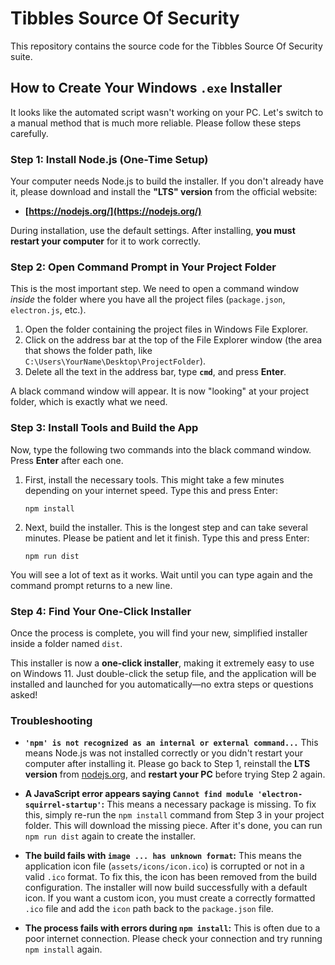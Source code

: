 # Tibbles Source Of Security

This repository contains the source code for the Tibbles Source Of Security suite.

## How to Create Your Windows `.exe` Installer

It looks like the automated script wasn't working on your PC. Let's switch to a manual method that is much more reliable. Please follow these steps carefully.

### Step 1: Install Node.js (One-Time Setup)

Your computer needs Node.js to build the installer. If you don't already have it, please download and install the **"LTS" version** from the official website:

- **[https://nodejs.org/](https://nodejs.org/)**

During installation, use the default settings. After installing, **you must restart your computer** for it to work correctly.

### Step 2: Open Command Prompt in Your Project Folder

This is the most important step. We need to open a command window *inside* the folder where you have all the project files (`package.json`, `electron.js`, etc.).

1.  Open the folder containing the project files in Windows File Explorer.
2.  Click on the address bar at the top of the File Explorer window (the area that shows the folder path, like `C:\Users\YourName\Desktop\ProjectFolder`).
3.  Delete all the text in the address bar, type **`cmd`**, and press **Enter**.

A black command window will appear. It is now "looking" at your project folder, which is exactly what we need.

### Step 3: Install Tools and Build the App

Now, type the following two commands into the black command window. Press **Enter** after each one.

1.  First, install the necessary tools. This might take a few minutes depending on your internet speed. Type this and press Enter:
    ```
    npm install
    ```

2.  Next, build the installer. This is the longest step and can take several minutes. Please be patient and let it finish. Type this and press Enter:
    ```
    npm run dist
    ```

You will see a lot of text as it works. Wait until you can type again and the command prompt returns to a new line.

### Step 4: Find Your One-Click Installer

Once the process is complete, you will find your new, simplified installer inside a folder named `dist`.

This installer is now a **one-click installer**, making it extremely easy to use on Windows 11. Just double-click the setup file, and the application will be installed and launched for you automatically—no extra steps or questions asked!

### Troubleshooting

-   **`'npm' is not recognized as an internal or external command...`**
    This means Node.js was not installed correctly or you didn't restart your computer after installing it. Please go back to Step 1, reinstall the **LTS version** from [nodejs.org](https://nodejs.org/), and **restart your PC** before trying Step 2 again.

-   **A JavaScript error appears saying `Cannot find module 'electron-squirrel-startup'`:**
    This means a necessary package is missing. To fix this, simply re-run the `npm install` command from Step 3 in your project folder. This will download the missing piece. After it's done, you can run `npm run dist` again to create the installer.

-   **The build fails with `image ... has unknown format`:**
    This means the application icon file (`assets/icons/icon.ico`) is corrupted or not in a valid `.ico` format. To fix this, the icon has been removed from the build configuration. The installer will now build successfully with a default icon. If you want a custom icon, you must create a correctly formatted `.ico` file and add the `icon` path back to the `package.json` file.

-   **The process fails with errors during `npm install`:**
    This is often due to a poor internet connection. Please check your connection and try running `npm install` again.